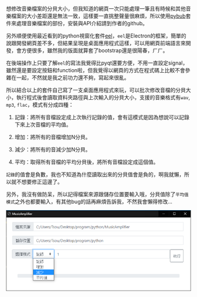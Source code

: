 想修改音樂檔案的分貝大小，但我知道的網頁一次只能處理一筆且有時候和其他音樂檔案的大小差距還是無法一致，這樣要一直挑整聲量很麻煩，所以使用[pybub](https://github.com/jiaaro/pydub)套件來處理音樂檔案的部份，安裝與API介紹請到作者的github。

另外順便使用最近看到的python視窗化套件[eel](https://github.com/samuelhwilliams/Eel)，`eel`是Electron的框架，簡單的說跟開發網頁差不多，但結果呈現是桌面應用程式這樣，可以用網頁前端語言來開發，會方便很多，雖然我的版面就算套了bootstrap還是很陽春，ㄏㄏ。

在後端操作上只要了解`eel`的寫法我覺得比pyqt還要方便，不用一直設定signal，雖然還是要設定按鈕和function啦，但我覺得以網頁的方式在程式碼上比較不會參雜在一起，不然就是我之前功力還不夠，寫起來很亂。

所以結合以上的套件自己寫了一支桌面應用程式來玩，可以批次修改音檔的分貝大小，執行程式後會讀取資料夾路徑與上次輸入的分貝大小，支援的音樂格式有`wav`, `mp3`, `flac`，模式有分成四種：

1. 記錄：將所有音檔設定成上次執行記錄的值，會有這模式是因為想說可以記錄下來上次音檔的平均值。

2. 增加：將所有的音檔增加N分貝。
3. 減少：將所有的音減少加N分貝。
4. 平均：取得所有音檔的平均分貝後，將所有音檔設定成這個值。

`記錄`的值會是負數，我也不知道為什麼讀取出來的分貝值會是負的，啊我就懶，所以就不想要修正這邊了。

另外，我沒有做防呆，所以記得檔案來源跟儲存位置要輸入哦，分貝值除了`平均值模式`之外也都要輸入，有其他bug的話再麻煩告訴我，不然我會懶得修改...


![畫面圖](./img/1.png)